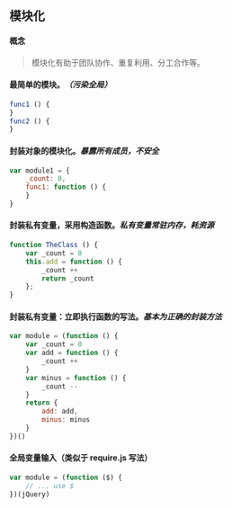 ## 模块化

#### 概念
> 模块化有助于团队协作、重复利用、分工合作等。<br>

#### 最简单的模块。*（污染全局）*
```js
func1 () {
}
func2 () {
}
```

#### 封装对象的模块化。*暴露所有成员，不安全*
```js
var module1 = {
    _count: 0,
    func1: function () {
    }
}
```

#### 封装私有变量，采用构造函数。*私有变量常驻内存，耗资源*
```js
function TheClass () {
    var _count = 0
    this.add = function () {
        _count ++
        return _count
    };
}
```

#### 封装私有变量：立即执行函数的写法。*基本为正确的封装方法*
```js
var module = (function () {
    var _count = 0
    var add = function () {
        _count ++
    }
    var minus = function () {
        _count --
    }
    return {
        add: add,
        minus: minus
    }
})()
```

#### 全局变量输入（类似于 require.js 写法）
```js
var module = (function ($) {
    // ... use $
})(jQuery)
```

